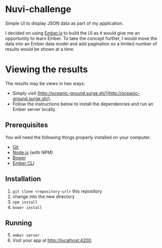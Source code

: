 # Nuvi-challenge

Simple UI to display JSON data as part of my application.

I decided on using [Ember.js](http://emberjs.com/) to build the UI as it would give me an opportunity to learn Ember. To take the concept further, I would move the data into an Ember data model and add pagination so a limited number of results would be shown at a time.


# Viewing the results

The results may be views in two ways:

* Simply visit [http://oceanic-ground.surge.sh/](http://oceanic-ground.surge.sh/).
* Follow the instructions below to install the dependencies and run an Ember server locally.


## Prerequisites

You will need the following things properly installed on your computer.

* [Git](http://git-scm.com/)
* [Node.js](http://nodejs.org/) (with NPM)
* [Bower](http://bower.io/)
* [Ember CLI](http://ember-cli.com/)

## Installation

1. `git clone <repository-url>` this repository
2. change into the new directory
3. `npm install`
4. `bower install`

## Running

5. `ember server`
6. Visit your app at [http://localhost:4200](http://localhost:4200).
